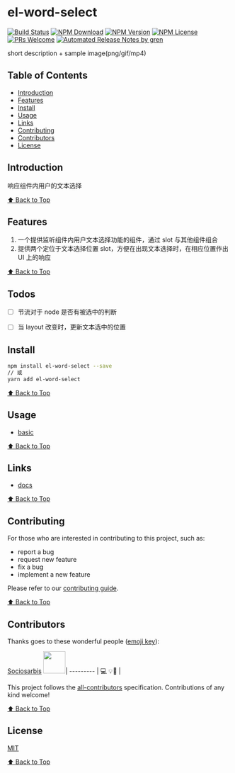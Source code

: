 # el-word-select

[![Build Status](https://badgen.net/travis/sociosarbis/el-word-select/master)](https://travis-ci.com/sociosarbis/el-word-select)
[![NPM Download](https://badgen.net/npm/dm/@sociosarbis/el-word-select)](https://www.npmjs.com/package/@sociosarbis/el-word-select)
[![NPM Version](https://badgen.net/npm/v/@sociosarbis/el-word-select)](https://www.npmjs.com/package/@sociosarbis/el-word-select)
[![NPM License](https://badgen.net/npm/license/@sociosarbis/el-word-select)](https://github.com/sociosarbis/el-word-select/blob/master/LICENSE)
[![PRs Welcome](https://img.shields.io/badge/PRs-welcome-brightgreen.svg)](https://github.com/sociosarbis/el-word-select/pulls)
[![Automated Release Notes by gren](https://img.shields.io/badge/%F0%9F%A4%96-release%20notes-00B2EE.svg)](https://github-tools.github.io/github-release-notes/)

short description + sample image(png/gif/mp4)

## Table of Contents

- [Introduction](#introduction)
- [Features](#features)
- [Install](#install)
- [Usage](#usage)
- [Links](#links)
- [Contributing](#contributing)
- [Contributors](#contributors)
- [License](#license)

## Introduction

响应组件内用户的文本选择

[⬆ Back to Top](#table-of-contents)

## Features

1. 一个提供监听组件内用户文本选择功能的组件，通过 slot 与其他组件组合
2. 提供两个定位于文本选择位置 slot，方便在出现文本选择时，在相应位置作出 UI 上的响应

[⬆ Back to Top](#table-of-contents)

## Todos

- [ ] 节流对于 node 是否有被选中的判断

- [ ] 当 layout 改变时，更新文本选中的位置

## Install

```bash
npm install el-word-select --save
// 或
yarn add el-word-select
```

[⬆ Back to Top](#table-of-contents)

## Usage

- [basic](https://sociosarbis.github.io/el-word-select/Demo/basic)

[⬆ Back to Top](#table-of-contents)

## Links

- [docs](https://sociosarbis.github.io/el-word-select/)

[⬆ Back to Top](#table-of-contents)

## Contributing

For those who are interested in contributing to this project, such as:

- report a bug
- request new feature
- fix a bug
- implement a new feature

Please refer to our [contributing guide](https://github.com/FEMessage/.github/blob/master/CONTRIBUTING.md).

[⬆ Back to Top](#table-of-contents)

## Contributors

Thanks goes to these wonderful people ([emoji key](https://allcontributors.org/docs/en/emoji-key)):

[Sociosarbis](https://github.com/Sociosarbis)
<img style="width:50px;" src="https://avatars0.githubusercontent.com/u/25837029?s=460&v=4" />|
--------- |
💻 💡📖 |

<!-- ALL-CONTRIBUTORS-LIST:START - Do not remove or modify this section -->
<!-- prettier-ignore -->
<!-- ALL-CONTRIBUTORS-LIST:END -->

This project follows the [all-contributors](https://github.com/all-contributors/all-contributors) specification. Contributions of any kind welcome!

[⬆ Back to Top](#table-of-contents)

## License

[MIT](./LICENSE)

[⬆ Back to Top](#table-of-contents)
